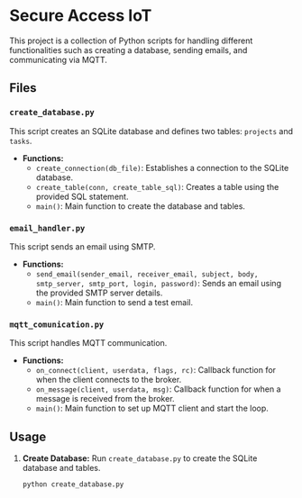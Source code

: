 # Secure Access IoT

This project is a collection of Python scripts for handling different functionalities such as creating a database, sending emails, and communicating via MQTT.

## Files

### `create_database.py`

This script creates an SQLite database and defines two tables: `projects` and `tasks`.

- **Functions:**
  - `create_connection(db_file)`: Establishes a connection to the SQLite database.
  - `create_table(conn, create_table_sql)`: Creates a table using the provided SQL statement.
  - `main()`: Main function to create the database and tables.

### `email_handler.py`

This script sends an email using SMTP.

- **Functions:**
  - `send_email(sender_email, receiver_email, subject, body, smtp_server, smtp_port, login, password)`: Sends an email using the provided SMTP server details.
  - `main()`: Main function to send a test email.

### `mqtt_comunication.py`

This script handles MQTT communication.

- **Functions:**
  - `on_connect(client, userdata, flags, rc)`: Callback function for when the client connects to the broker.
  - `on_message(client, userdata, msg)`: Callback function for when a message is received from the broker.
  - `main()`: Main function to set up MQTT client and start the loop.

## Usage

1. **Create Database:**
   Run `create_database.py` to create the SQLite database and tables.
   ```sh
   python create_database.py
